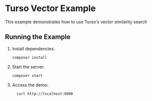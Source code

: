 # Turso Vector Example

This example demonstrates how to use Turso's vector similarity search

## Running the Example

1. Install dependencies:

   ```bash
   composer install
   ```

2. Start the server:

   ```bash
   composer start
   ```

3. Access the demo:

   ```bash
     curl http://localhost:8000
   ```
